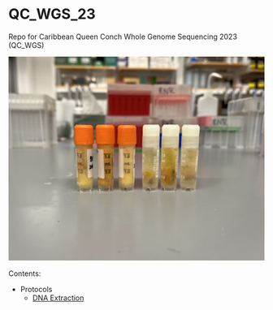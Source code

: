 # QC_WGS_23

Repo for Caribbean Queen Conch Whole Genome Sequencing 2023 (QC_WGS)

![](https://github.com/wdunster/QC_WGS_23/blob/main/Images/QC_WGS_23_Tube.png)

Contents: 
- Protocols
    - [DNA Extraction](https://github.com/wdunster/QC_WGS_23/blob/main/Protocols/EZNA_Mollusc_DNA_Protocol.md)
